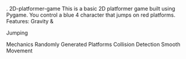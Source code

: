 
 

.
 2D-platformer-game
This is a basic 2D platformer game 
built using Pygame. You control a blue 4
character that jumps on red platforms.
Features: Gravity &amp;


Jumping 

Mechanics Randomly Generated Platforms Collision Detection Smooth Movement


